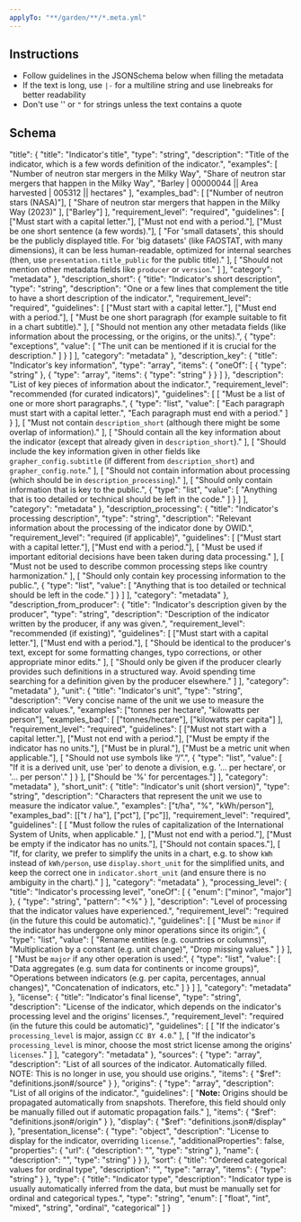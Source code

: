 ```yaml
---
applyTo: "**/garden/**/*.meta.yml"
---
```


## Instructions

- Follow guidelines in the JSONSchema below when filling the metadata
- If the text is long, use `|-` for a multiline string and use linebreaks for better readability
- Don't use '' or `"` for strings unless the text contains a quote

## Schema

"title": {
    "title": "Indicator's title",
    "type": "string",
    "description": "Title of the indicator, which is a few words definition of the indicator.",
    "examples": [
    "Number of neutron star mergers in the Milky Way",
    "Share of neutron star mergers that happen in the Milky Way",
    "Barley | 00000044 || Area harvested | 005312 || hectares"
    ],
    "examples_bad": [
    ["Number of neutron stars (NASA)"],
    [
        "Share of neutron star mergers that happen in the Milky Way (2023)"
    ],
    ["Barley"]
    ],
    "requirement_level": "required",
    "guidelines": [
    ["Must start with a capital letter."],
    ["Must not end with a period."],
    ["Must be one short sentence (a few words)."],
    [
        "For 'small datasets', this should be the publicly displayed title. For 'big datasets' (like FAOSTAT, with many dimensions), it can be less human-readable, optimized for internal searches (then, use `presentation.title_public` for the public title)."
    ],
    [
        "Should not mention other metadata fields like `producer` or `version`."
    ]
    ],
    "category": "metadata"
},
"description_short": {
    "title": "Indicator's short description",
    "type": "string",
    "description": "One or a few lines that complement the title to have a short description of the indicator.",
    "requirement_level": "required",
    "guidelines": [
    ["Must start with a capital letter."],
    ["Must end with a period."],
    [
        "Must be one short paragraph (for example suitable to fit in a chart subtitle)."
    ],
    [
        "Should not mention any other metadata fields (like information about the processing, or the origins, or the units).",
        {
        "type": "exceptions",
        "value": [
            "The unit can be mentioned if it is crucial for the description."
        ]
        }
    ]
    ],
    "category": "metadata"
},
"description_key": {
    "title": "Indicator's key information",
    "type": "array",
    "items": {
    "oneOf": [
        {
        "type": "string"
        },
        {
        "type": "array",
        "items": {
            "type": "string"
        }
        }
    ]
    },
    "description": "List of key pieces of information about the indicator.",
    "requirement_level": "recommended (for curated indicators)",
    "guidelines": [
    [
        "Must be a list of one or more short paragraphs.",
        {
        "type": "list",
        "value": [
            "Each paragraph must start with a capital letter.",
            "Each paragraph must end with a period."
        ]
        }
    ],
    [
        "Must not contain `description_short` (although there might be some overlap of information)."
    ],
    [
        "Should contain all the key information about the indicator (except that already given in `description_short`)."
    ],
    [
        "Should include the key information given in other fields like `grapher_config.subtitle` (if different from `description_short`) and `grapher_config.note`."
    ],
    [
        "Should not contain information about processing (which should be in `description_processing`)."
    ],
    [
        "Should only contain information that is key to the public.",
        {
        "type": "list",
        "value": [
            "Anything that is too detailed or technical should be left in the code."
        ]
        }
    ]
    ],
    "category": "metadata"
},
"description_processing": {
    "title": "Indicator's processing description",
    "type": "string",
    "description": "Relevant information about the processing of the indicator done by OWID.",
    "requirement_level": "required (if applicable)",
    "guidelines": [
    ["Must start with a capital letter."],
    ["Must end with a period."],
    [
        "Must be used if important editorial decisions have been taken during data processing."
    ],
    [
        "Must not be used to describe common processing steps like country harmonization."
    ],
    [
        "Should only contain key processing information to the public.",
        {
        "type": "list",
        "value": [
            "Anything that is too detailed or technical should be left in the code."
        ]
        }
    ]
    ],
    "category": "metadata"
},
"description_from_producer": {
    "title": "Indicator's description given by the producer",
    "type": "string",
    "description": "Description of the indicator written by the producer, if any was given.",
    "requirement_level": "recommended (if existing)",
    "guidelines": [
    ["Must start with a capital letter."],
    ["Must end with a period."],
    [
        "Should be identical to the producer's text, except for some formatting changes, typo corrections, or other appropriate minor edits."
    ],
    [
        "Should only be given if the producer clearly provides such definitions in a structured way. Avoid spending time searching for a definition given by the producer elsewhere."
    ]
    ],
    "category": "metadata"
},
"unit": {
    "title": "Indicator's unit",
    "type": "string",
    "description": "Very concise name of the unit we use to measure the indicator values.",
    "examples": ["tonnes per hectare", "kilowatts per person"],
    "examples_bad": [
    ["tonnes/hectare"],
    ["kilowatts per capita"]
    ],
    "requirement_level": "required",
    "guidelines": [
    ["Must not start with a capital letter."],
    ["Must not end with a period."],
    ["Must be empty if the indicator has no units."],
    ["Must be in plural."],
    ["Must be a metric unit when applicable."],
    [
        "Should not use symbols like “/”.",
        {
        "type": "list",
        "value": [
            "If it is a derived unit, use 'per' to denote a division, e.g. '... per hectare', or '... per person'."
        ]
        }
    ],
    ["Should be '%' for percentages."]
    ],
    "category": "metadata"
},
"short_unit": {
    "title": "Indicator's unit (short version)",
    "type": "string",
    "description": "Characters that represent the unit we use to measure the indicator value.",
    "examples": ["t/ha", "%", "kWh/person"],
    "examples_bad": [["t / ha"], ["pct"], ["pc"]],
    "requirement_level": "required",
    "guidelines": [
    [
        "Must follow the rules of capitalization of the International System of Units, when applicable."
    ],
    ["Must not end with a period."],
    ["Must be empty if the indicator has no units."],
    ["Should not contain spaces."],
    [
        "If, for clarity, we prefer to simplify the units in a chart, e.g. to show `kWh` instead of `kWh/person`, use `display.short_unit` for the simplified units, and keep the correct one in `indicator.short_unit` (and ensure there is no ambiguity in the chart)."
    ]
    ],
    "category": "metadata"
},
"processing_level": {
    "title": "Indicator's processing level",
    "oneOf": [
    {
        "enum": ["minor", "major"]
    },
    {
        "type": "string",
        "pattern": "<%"
    }
    ],
    "description": "Level of processing that the indicator values have experienced.",
    "requirement_level": "required (in the future this could be automatic).",
    "guidelines": [
    [
        "Must be `minor` if the indicator has undergone only minor operations since its origin:",
        {
        "type": "list",
        "value": [
            "Rename entities (e.g. countries or columns)",
            "Multiplication by a constant (e.g. unit change)",
            "Drop missing values."
        ]
        }
    ],
    [
        "Must be `major` if any other operation is used:",
        {
        "type": "list",
        "value": [
            "Data aggregates (e.g. sum data for continents or income groups)",
            "Operations between indicators (e.g. per capita, percentages, annual changes)",
            "Concatenation of indicators, etc."
        ]
        }
    ]
    ],
    "category": "metadata"
},
"license": {
    "title": "Indicator's final license",
    "type": "string",
    "description": "License of the indicator, which depends on the indicator's processing level and the origins' licenses.",
    "requirement_level": "required (in the future this could be automatic)",
    "guidelines": [
    [
        "If the indicator's `processing_level` is major, assign `CC BY 4.0`."
    ],
    [
        "If the indicator's `processing_level` is minor, choose the most strict license among the origins' `licenses`."
    ]
    ],
    "category": "metadata"
},
"sources": {
    "type": "array",
    "description": "List of all sources of the indicator. Automatically filled. NOTE: This is no longer in use, you should use origins.",
    "items": {
    "$ref": "definitions.json#/source"
    }
},
"origins": {
    "type": "array",
    "description": "List of all origins of the indicator.",
    "guidelines": [
    "**Note:** Origins should be propagated automatically from snapshots. Therefore, this field should only be manually filled out if automatic propagation fails."
    ],
    "items": {
    "$ref": "definitions.json#/origin"
    }
},
"display": {
    "$ref": "definitions.json#/display"
},
"presentation_license": {
    "type": "object",
    "description": "License to display for the indicator, overriding `license`.",
    "additionalProperties": false,
    "properties": {
    "url": {
        "description": "",
        "type": "string"
    },
    "name": {
        "description": "",
        "type": "string"
    }
    }
},
"sort": {
    "title": "Ordered categorical values for ordinal type",
    "description": "",
    "type": "array",
    "items": {
    "type": "string"
    }
},
"type": {
    "title": "Indicator type",
    "description": "Indicator type is usually automatically inferred from the data, but must be manually set for ordinal and categorical types.",
    "type": "string",
    "enum": [
    "float",
    "int",
    "mixed",
    "string",
    "ordinal",
    "categorical"
    ]
}
